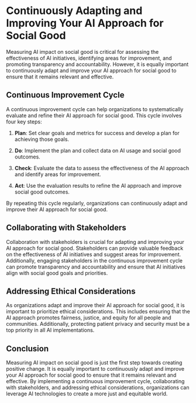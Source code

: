 # Continuously Adapting and Improving Your AI Approach for Social Good

Measuring AI impact on social good is critical for assessing the effectiveness of AI initiatives, identifying areas for improvement, and promoting transparency and accountability. However, it is equally important to continuously adapt and improve your AI approach for social good to ensure that it remains relevant and effective.

Continuous Improvement Cycle
----------------------------

A continuous improvement cycle can help organizations to systematically evaluate and refine their AI approach for social good. This cycle involves four key steps:

1. **Plan**: Set clear goals and metrics for success and develop a plan for achieving those goals.

2. **Do**: Implement the plan and collect data on AI usage and social good outcomes.

3. **Check**: Evaluate the data to assess the effectiveness of the AI approach and identify areas for improvement.

4. **Act**: Use the evaluation results to refine the AI approach and improve social good outcomes.

By repeating this cycle regularly, organizations can continuously adapt and improve their AI approach for social good.

Collaborating with Stakeholders
-------------------------------

Collaboration with stakeholders is crucial for adapting and improving your AI approach for social good. Stakeholders can provide valuable feedback on the effectiveness of AI initiatives and suggest areas for improvement. Additionally, engaging stakeholders in the continuous improvement cycle can promote transparency and accountability and ensure that AI initiatives align with social good goals and priorities.

Addressing Ethical Considerations
---------------------------------

As organizations adapt and improve their AI approach for social good, it is important to prioritize ethical considerations. This includes ensuring that the AI approach promotes fairness, justice, and equity for all people and communities. Additionally, protecting patient privacy and security must be a top priority in all AI implementations.

Conclusion
----------

Measuring AI impact on social good is just the first step towards creating positive change. It is equally important to continuously adapt and improve your AI approach for social good to ensure that it remains relevant and effective. By implementing a continuous improvement cycle, collaborating with stakeholders, and addressing ethical considerations, organizations can leverage AI technologies to create a more just and equitable world.


